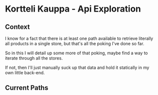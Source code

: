 # Kortteli Kauppa - Api Exploration

## Context

I know for a fact that there is at least one path available to retrieve literally
all products in a single store, but that's all the poking I've done so far.

So in this I will detail up some more of that poking, maybe find a way
to iterate through all the stores.

If not, then I'll just manually suck up that data and hold it statically in my
own little back-end.

## Current Paths
